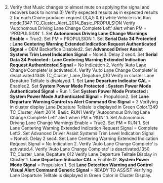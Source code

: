 2) Verify that Music changes to almost mute on applying the signal and recovers back to normal3) Verify expected results as in expected results 2 for each Chime producer request (3,4,5 & 6) while Vehicle is in Run mode.1347 TC_Cluster_Alert_2014_Basic_PROPULSION Verify 'Autonomous Driving Lane Change Complete Left' alert when PM = 'PROPULSION' 1. Set **Autonomous Driving Lane Change Warnings Enable** = True2. Set PM = PROPULSION 1. Set **Serial Data 34 Protected : Lane Centering Warning Extended Indication Request Authenticated Signal** = OEM Backoffice Disabled2. Set **Advanced Driver Assist Systems Trim Level Indication Signal** = None3. Delay 2 sec4. Set **Serial Data 34 Protected : Lane Centering Warning Extended Indication Request Authenticated Signal** = No Indication 2. Verify 'Auto Lane Change Complete' is activated.4. Verify 'Auto Lane Change Complete' is deactivated.1348 TC_Cluster_Lane_Depature_010 Verify in cluster Lane Depature Telltale is displayed. 1. Set **Lane Departure Indicator CAL** = Enabled2. Set **System Power Mode Protected : System Power Mode Authenticated Signal** = Run 1. Set **System Power Mode Protected : System Power Mode Authenticated Signal** = Propulsion2. Set **Lane Departure Warning Control vs Alert Command Gnc Signal** = 2 Verifying in cluster display Lane Depature Telltale is displayed in Green Color.1349 TC_Cluster_Alert_2014_Basic_RUN1 Verify 'Autonomous Driving Lane Change Complete Left' alert when PM = 'RUN' 1. Set Autonomous Driving Lane Change Warnings Enable = True2. Set PM = RUN 1. Set Lane Centering Warning Extended Indication Request Signal = Complete Left2. Set Advanced Driver Assist Systems Trim Level Indication Signal = None3. Delay 2 sec4. Set Lane Centering Warning Extended Indication Request Signal = No Indication 2. Verify 'Auto Lane Change Complete' is activated.4. Verify 'Auto Lane Change Complete' is deactivated.1350 TC_Cluster_Lane_Depature_012 Verify Lane Departure Telltale Display in Cluster 1. **Lane Departure Indicator CAL** = Enabled2. **System Power Mode Signal** = Propulsion 1. Set **Lane Detection Warning and Control Visual Alert Command Generic Signal** = READY TO ASSIST Verifying Lane Departure Telltale is displayed in Green Color in Cluster Display.